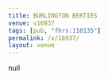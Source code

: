 ```yaml
---
title: BURLINGTON BERTIES
venue: v16937
tags: [pub, "fhrs:118135"]
permalink: /v/16937/
layout: venue
---
```

null